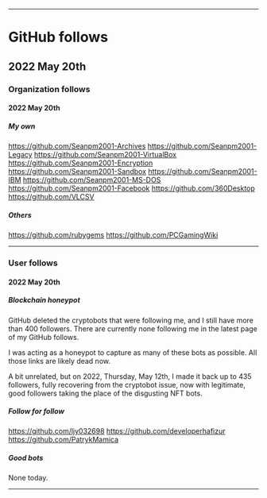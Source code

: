 

***

# GitHub follows

## 2022 May 20th

### Organization follows

#### 2022 May 20th

##### My own

https://github.com/Seanpm2001-Archives
https://github.com/Seanpm2001-Legacy
https://github.com/Seanpm2001-VirtualBox
https://github.com/Seanpm2001-Encryption
https://github.com/Seanpm2001-Sandbox
https://github.com/Seanpm2001-IBM
https://github.com/Seanpm2001-MS-DOS
https://github.com/Seanpm2001-Facebook
https://github.com/360Desktop
https://github.com/VLCSV

##### Others

https://github.com/rubygems
https://github.com/PCGamingWiki

***

### User follows

#### 2022 May 20th

##### Blockchain honeypot

GitHub deleted the cryptobots that were following me, and I still have more than 400 followers. There are currently none following me in the latest page of my GitHub follows.

I was acting as a honeypot to capture as many of these bots as possible. All those links are likely dead now.

A bit unrelated, but on 2022, Thursday, May 12th, I made it back up to 435 followers, fully recovering from the cryptobot issue, now with legitimate, good followers taking the place of the disgusting NFT bots.

##### Follow for follow

https://github.com/ljy032698
https://github.com/developerhafizur
https://github.com/PatrykMamica

##### Good bots

None today.

***

<!-- TODO: Todays entries

##### Follow for follow

https://github.com/ljy032698
https://github.com/developerhafizur
https://github.com/PatrykMamica

END: TODO !-->


